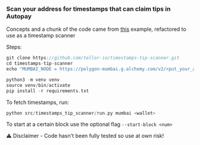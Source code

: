 ### Scan your address for timestamps that can claim tips in Autopay

Concepts and a chunk of the code came from [this](https://web3py.readthedocs.io/en/stable/examples.html#example-code) example, refactored to use as a timestamp scanner


Steps:
```c
git clone https://github.com/tellor-io/timestamps-tip-scanner.git
cd timestamps-tip-scanner
echo "MUMBAI_NODE = https://polygon-mumbai.g.alchemy.com/v2/<put_your_api_key_here>" >> .env
```
```c
python3 -m venv venv
source venv/bin/activate
pip install -r requirements.txt
```
To fetch timestamps, run:
```c
python src/timestamps_tip_scanner/run.py mumbai <wallet>
```
To start at a certain block use the optional flag ```--start-block <num>```

:warning: Disclaimer - Code hasn't been fully tested so use at own risk!

